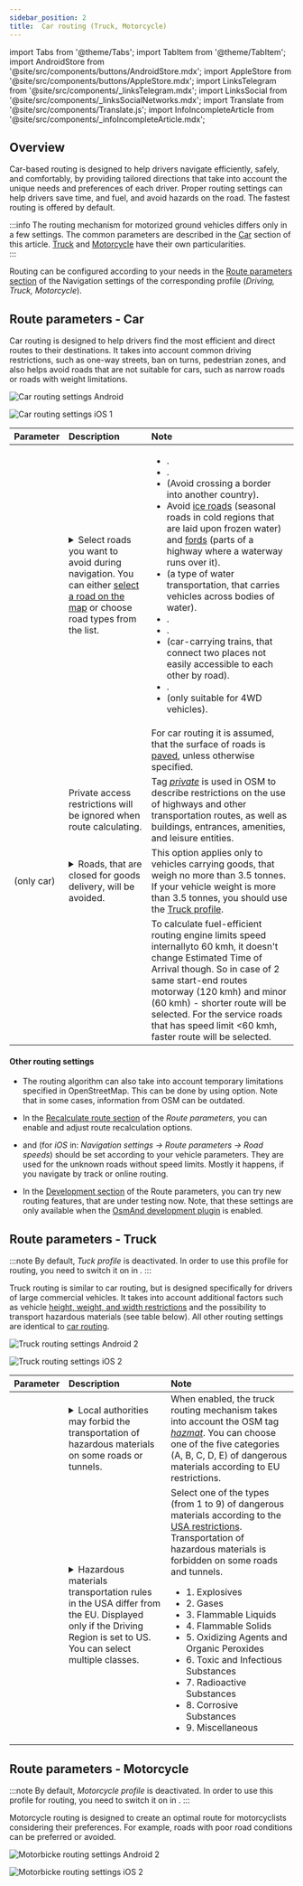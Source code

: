 ```yaml
---
sidebar_position: 2
title:  Car routing (Truck, Motorcycle)
---
```


import Tabs from '@theme/Tabs';
import TabItem from '@theme/TabItem';
import AndroidStore from '@site/src/components/buttons/AndroidStore.mdx';
import AppleStore from '@site/src/components/buttons/AppleStore.mdx';
import LinksTelegram from '@site/src/components/_linksTelegram.mdx';
import LinksSocial from '@site/src/components/_linksSocialNetworks.mdx';
import Translate from '@site/src/components/Translate.js';
import InfoIncompleteArticle from '@site/src/components/_infoIncompleteArticle.mdx';


## Overview

Car-based routing is designed to help drivers navigate efficiently, safely, and comfortably, by providing tailored directions that take into account the unique needs and preferences of each driver. Proper routing settings can help drivers save time, and fuel, and avoid hazards on the road. The fastest routing is offered by default.

:::info
The routing mechanism for motorized ground vehicles differs only in a few settings. The common parameters are described in the [Car](#route-parameters---car) section of this article. [Truck](#route-parameters---truck) and [Motorcycle](#route-parameters---motorcycle) have their own particularities.  
:::

Routing can be configured according to your needs in the [Route parameters section](../../navigation/guidance/navigation-settings.md#navigation-type--route-parameters) of the Navigation settings of the corresponding profile (*Driving, Truck, Motorcycle*).  


## Route parameters - Car

Car routing is designed to help drivers find the most efficient and direct routes to their destinations. It takes into account common driving restrictions, such as one-way streets, ban on turns, pedestrian zones, and also helps avoid roads that are not suitable for cars, such as narrow roads or roads with weight limitations.  

<Tabs groupId="operating-systems">

<TabItem value="android" label="Android">  

![Car routing settings Android](@site/static/img/navigation/routing/routing_car_settings_andr_2.png)

</TabItem>

<TabItem value="ios" label="iOS">

![Car routing settings iOS 1](@site/static/img/navigation/routing/car_routing_ios.png)

</TabItem>

</Tabs>

| Parameter | Description | Note |
|:------------|:---------------|:---------------|
| *<Translate android="true" ids="impassable_road"/>* |  <details><summary> Select roads you want to avoid during navigation. You can either [select a road on the map](../../map/map-context-menu/#avoid-road) or choose road types from the list.  </summary>![Avoid roads Android](@site/static/img/navigation/routing/car_avoid_roads_andr.png) </details>       | <ul><li>[<Translate android="true" ids="routing_attr_avoid_toll_name"/>](https://wiki.openstreetmap.org/wiki/Key:toll).</li><li>[<Translate android="true" ids="routing_attr_avoid_unpaved_name"/>](https://wiki.openstreetmap.org/wiki/Key:surface).</li><li>[<Translate android="true" ids="routing_attr_avoid_borders_name"/>](https://wiki.openstreetmap.org/wiki/Tag:barrier%3Dborder_control) (Avoid crossing a border into another country).</li><li>Avoid [ice roads](https://wiki.openstreetmap.org/wiki/Key:ice_road) (seasonal roads in cold regions that are laid upon frozen water) and [fords](https://wiki.openstreetmap.org/wiki/Tag:ford%3Dyes) (parts of a highway where a waterway runs over it). </li><li>[<Translate android="true" ids="routing_attr_avoid_ferries_name"/>](https://wiki.openstreetmap.org/wiki/Ferries) (a type of water transportation, that carries  vehicles across bodies of water).</li><li>[<Translate android="true" ids="routing_attr_avoid_motorway_name"/>](https://wiki.openstreetmap.org/wiki/Tag:highway%3Dmotorway).</li><li>[<Translate android="true" ids="routing_attr_avoid_low_emission_zone_name"/>](https://wiki.openstreetmap.org/wiki/Tag:boundary%3Dlow_emission_zone).</li><li>[<Translate android="true" ids="routing_attr_avoid_shuttle_train_name"/>](https://wiki.openstreetmap.org/wiki/Proposed_features/shuttle_train) (car-carrying trains, that connect two places not easily accessible to each other by road).</li><li>[<Translate android="true" ids="routing_attr_avoid_tunnels_name"/>](https://wiki.openstreetmap.org/wiki/Key:tunnel).</li><li>[<Translate android="true" ids="routing_attr_avoid_4wd_only_name"/>](https://wiki.openstreetmap.org/wiki/Key:4wd_only) (only suitable for 4WD vehicles).</li></ul>|
| *<Translate android="true" ids="prefer_in_routing_title"/>* |  <Translate android="true" ids="routing_attr_driving_style_prefer_unpaved_description"/> | For car routing it is assumed, that the surface of roads is [paved](https://wiki.openstreetmap.org/wiki/Key:surface), unless otherwise specified. |
| *<Translate android="true" ids="routing_attr_allow_private_name"/>* |  Private access restrictions will be ignored when route calculating.  | Tag *[private](https://wiki.openstreetmap.org/wiki/Key:access)* is used in OSM to describe restrictions on the use of highways and other transportation routes, as well as buildings, entrances, amenities, and leisure entities.   |
| *<Translate android="true" ids="routing_attr_goods_restrictions_name"/>* (only&nbsp;car) |  <details><summary> Roads, that are closed for goods delivery, will be avoided. </summary>![Goods delivery Android](@site/static/img/navigation/routing/goods_delivery_andr.png) </details>| This option applies only to vehicles carrying goods, that weigh no more than 3.5 tonnes. If your vehicle weight is more than 3.5 tonnes, you should use the [Truck profile](#truck-routing-settings).   |
| *<Translate android="true" ids="routing_attr_short_way_name"/>* | <Translate android="true" ids="routing_attr_short_way_description"/> | To calculate fuel-efficient routing engine limits speed internallyto 60 kmh, it doesn't change Estimated Time of Arrival though. So in case of 2 same start-end routes motorway (120 kmh) and minor (60 kmh) - shorter route will be selected. For the service roads that has speed limit <60 kmh, faster route will be selected. |


#### Other routing settings

- The routing algorithm can also take into account temporary limitations specified in OpenStreetMap. This can be done by using *[<Translate android="true" ids="temporary_conditional_routing"/>](../routing/osmand-routing.md#consider-temporary-limitations)* option. Note that in some cases, information from OSM can be outdated.  

- In the [Recalculate route section](../../navigation/guidance/navigation-settings.md#recalculate-route) of the *Route parameters*, you can enable and adjust route recalculation options.

- *[<Translate android="true" ids="default_speed_setting_title"/>](../guidance/navigation-settings.md#default-speed--road-speeds)* and *[<Translate ios="true" ids="road_speeds"/>](../guidance/navigation-settings.md##road-speeds)* (for *iOS* in: *Navigation settings → Route parameters → Road speeds*) should be set according to your vehicle parameters. They are used for the unknown roads without speed limits. Mostly it happens, if you navigate by track or online routing.

- In the [Development section](../guidance/navigation-settings.md#development-settings) of the Route parameters, you can try new routing features, that are under testing now. Note, that these settings are only available when the [OsmAnd development plugin](../../plugins/development.md) is enabled.


## Route parameters - Truck

:::note
By default, *Tuck profile* is deactivated. In order to use this profile for routing, you need to switch it on in *<Translate android="true" ids="shared_string_menu,shared_string_settings,application_profiles"/>*.
:::

Truck routing is similar to car routing, but is designed specifically for drivers of large commercial vehicles. It takes into account additional factors such as vehicle [height, weight, and width restrictions](../guidance/navigation-settings.md#size-parameters) and the possibility to transport hazardous materials (see table below). All other routing settings are identical to [car routing](#route-parameters---car).  

<Tabs groupId="operating-systems">

<TabItem value="android" label="Android">  

![Truck routing settings Android 2](@site/static/img/navigation/routing/routing_truck_andr.png)

</TabItem>

<TabItem value="ios" label="iOS">

![Truck routing settings iOS 2](@site/static/img/navigation/routing/truck_routing_ios.png)

</TabItem>

</Tabs>


| Parameter | Description | Note |
|:------------|:---------------|:---------------|
|*<Translate android="true" ids="transport_hazmat_title"/>* | <details><summary> Local authorities may forbid the transportation of hazardous materials on some roads or tunnels. </summary> ![Transporting of hazardous materials Android](@site/static/img/navigation/routing/routing_truck_hazmat_andr.png) </details> | When enabled, the truck routing mechanism takes into account the OSM tag *[hazmat](https://wiki.openstreetmap.org/wiki/Key:hazmat)*. You can choose one of the five categories (A, B, C, D, E) of dangerous materials according to EU restrictions. |
|*<Translate android="true" ids="dangerous_goods"/>* | <details><summary> Hazardous materials transportation rules in the USA differ from the EU. Displayed only if the Driving Region is set to US. You can select multiple classes. </summary> ![Transporting of hazardous materials Android](@site/static/img/navigation/routing/routing_truck_dangerous_goods_andr.png) </details> | Select one of the types (from 1 to 9) of dangerous materials according to the [USA restrictions](https://www.iafc.org/topics-and-tools/hazmat/fusion-center/transportation-commodities/dot-hazard-classification-system). Transportation of hazardous materials is forbidden on some roads and tunnels. <ul><li>1. Explosives </li><li> 2. Gases </li><li> 3. Flammable Liquids </li><li> 4. Flammable Solids </li><li> 5. Oxidizing Agents and Organic Peroxides </li><li> 6. Toxic and Infectious Substances </li><li> 7. Radioactive Substances </li><li> 8. Corrosive Substances </li><li> 9. Miscellaneous </li></ul> |


## Route parameters - Motorcycle

:::note
By default, *Motorcycle profile* is deactivated. In order to use this profile for routing, you need to switch it on in *<Translate android="true" ids="shared_string_menu,shared_string_settings,application_profiles"/>*.
:::

Motorcycle routing is designed to create an optimal route for motorcyclists considering their preferences. For example, roads with poor road conditions can be preferred or avoided.  

<Tabs groupId="operating-systems">

<TabItem value="android" label="Android">  

![Motorbicke routing settings Android 2](@site/static/img/navigation/routing/routing_moto_settings_andr_2.png)

</TabItem>

<TabItem value="ios" label="iOS">

![Motorbicke routing settings iOS 2](@site/static/img/navigation/routing/motorcycle_routing_ios.png)

</TabItem>

</Tabs>
